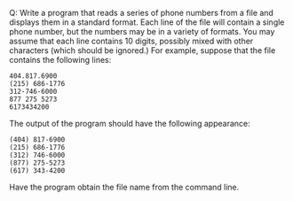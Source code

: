 Q: Write a program that reads a series of phone numbers from a file and displays
them in a standard format. Each line of the file will contain a single phone
number, but the numbers may be in a variety of formats. You may assume that each
line contains 10 digits, possibly mixed with other characters (which should be
ignored.) For example, suppose that the file contains the following lines:

```
404.817.6900
(215) 686-1776
312-746-6000
877 275 5273
6173434200
```

The output of the program should have the following appearance:

```
(404) 817-6900
(215) 686-1776
(312) 746-6000
(877) 275-5273
(617) 343-4200
```

Have the program obtain the file name from the command line.
